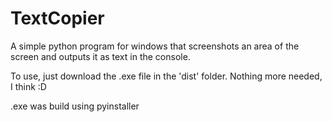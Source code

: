 # TextCopier
 
A simple python program for windows that screenshots an area of the screen and outputs it as text in the console. 

To use, just download the .exe file in the 'dist' folder. Nothing more needed, I think :D

.exe was build using pyinstaller
